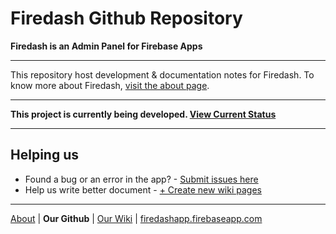 # Firedash Github Repository
**Firedash is an Admin Panel for Firebase Apps**

---

This repository host development & documentation notes for Firedash. To know more about Firedash, [visit the about page][about].

---

**This project is currently being developed. [View Current Status](https://github.com/nikahmadz/Firedash/wiki/project-status)**

---

## Helping us

- Found a bug or an error in the app? - [Submit issues here](https://github.com/nikahmadz/Firedash/issues)
- Help us write better document - [+ Create new wiki pages](https://github.com/nikahmadz/Firedash/wiki/_new)

---

[About][about] | **Our Github** | [Our Wiki](https://github.com/nikahmadz/Firedash/wiki/) | [firedashapp.firebaseapp.com](https://firedashapp.firebaseapp.com/)

[about]: https://nikahmadz.github.io/Firedash/
